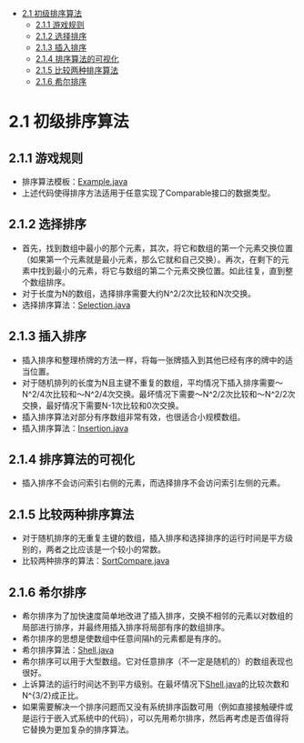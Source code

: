 - [2.1 初级排序算法](#21-初级排序算法)
  - [2.1.1 游戏规则](#211-游戏规则)
  - [2.1.2 选择排序](#212-选择排序)
  - [2.1.3 插入排序](#213-插入排序)
  - [2.1.4 排序算法的可视化](#214-排序算法的可视化)
  - [2.1.5 比较两种排序算法](#215-比较两种排序算法)
  - [2.1.6 希尔排序](#216-希尔排序)
# 2.1 初级排序算法
## 2.1.1 游戏规则
* 排序算法模板：[Example.java](/Algorithms/src/chapter02/Example.java)
* 上述代码使得排序方法适用于任意实现了Comparable接口的数据类型。

## 2.1.2 选择排序
* 首先，找到数组中最小的那个元素，其次，将它和数组的第一个元素交换位置（如果第一个元素就是最小元素，那么它就和自己交换）。再次，在剩下的元素中找到最小的元素，将它与数组的第二个元素交换位置。如此往复，直到整个数组排序。
* 对于长度为N的数组，选择排序需要大约N^2/2次比较和N次交换。
* 选择排序算法：[Selection.java](/Algorithms/src/chapter02/Selection.java)

## 2.1.3 插入排序
* 插入排序和整理桥牌的方法一样，将每一张牌插入到其他已经有序的牌中的适当位置。
* 对于随机排列的长度为N且主键不重复的数组，平均情况下插入排序需要～N^2/4次比较和～N^2/4次交换。最坏情况下需要～N^2/2次比较和～N^2/2次交换，最好情况下需要N-1次比较和0次交换。
* 插入排序算法对部分有序数组非常有效，也很适合小规模数组。
* 插入排序算法：[Insertion.java](/Algorithms/src/chapter02/Insertion.java)

## 2.1.4 排序算法的可视化
* 插入排序不会访问索引右侧的元素，而选择排序不会访问索引左侧的元素。

## 2.1.5 比较两种排序算法
* 对于随机排序的无重复主键的数组，插入排序和选择排序的运行时间是平方级别的，两者之比应该是一个较小的常数。
* 比较两种排序的算法：[SortCompare.java](/Algorithms/src/chapter02/SortCompare.java)

## 2.1.6 希尔排序
* 希尔排序为了加快速度简单地改进了插入排序，交换不相邻的元素以对数组的局部进行排序，并最终用插入排序将局部有序的数组排序。
* 希尔排序的思想是使数组中任意间隔h的元素都是有序的。
* 希尔排序算法：[Shell.java](/Algorithms/src/chapter02/Shell.java)
* 希尔排序可以用于大型数组。它对任意排序（不一定是随机的）的数组表现也很好。
* 上诉算法的运行时间达不到平方级别。在最坏情况下[Shell.java](/Algorithms/src/chapter02/Shell.java)的比较次数和N^{3/2}成正比。
* 如果需要解决一个排序问题而又没有系统排序函数可用（例如直接接触硬件或是运行于嵌入式系统中的代码），可以先用希尔排序，然后再考虑是否值得将它替换为更加复杂的排序算法。
